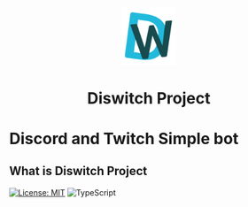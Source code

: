 <p align="center">
    <img src="./assets/diswitch4.png" width="20%" />
</p>
    <h1 align="center">
        Diswitch Project
    <h1>

    
Discord and Twitch Simple bot


## What is Diswitch Project
[![License: MIT](https://img.shields.io/badge/License-MIT-yellow.svg)](https://opensource.org/licenses/MIT)
![TypeScript](https://img.shields.io/badge/typescript-%23007ACC.svg?style=for-the-badge&logo=typescript&logoColor=white)
